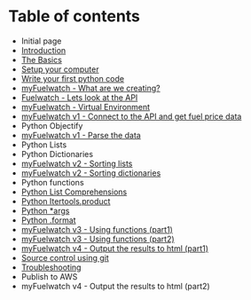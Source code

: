 # Table of contents

* Initial page
* [Introduction](untitled.md)
* [The Basics](untitled-1.md)
* [Setup your computer](setup-your-computer.md)
* [Write your first python code](untitled-2.md)
* [myFuelwatch - What are we creating?](fuelwatch-what-are-we-creating.md)
* [Fuelwatch - Lets look at the API](fuelwatch-lets-look-at-the-api.md)
* [myFuelwatch - Virtual Environment](myfuelwatch-virtual-environment.md)
* [myFuelwatch v1 - Connect to the API and get fuel price data](myfuelwatch-v1-connect-to-the-api-and-get-fuel-price-data.md)
* Python Objectify
* [myFuelwatch v1 - Parse the data](myfuelwatch-v1-parse-the-data.md)
* Python Lists
* Python Dictionaries
* [myFuelwatch v2 - Sorting lists](myfuelwatch-v2-sorting-the-data.md)
* [myFuelwatch v2 - Sorting dictionaries](myfuelwatch-v2-sorting-dictionaries.md)
* Python functions
* [Python List Comprehensions](python-list-comprehensions.md)
* [Python Itertools.product](python-itertools.product.md)
* [Python \*args](python-args.md)
* [Python .format](using-.format.md)
* [myFuelwatch v3 - Using functions \(part1\)](myfuelwatch-v3-using-functions.md)
* [myFuelwatch v3 - Using functions \(part2\)](myfuelwatch-v3-using-functions-part2.md)
* [myFuelwatch v4 - Output the results to html \(part1\)](myfuelwatch-v2-output-the-results-to-html.md)
* [Source control using git](source-control-using-git.md)
* [Troubleshooting](troubleshooting.md)
* Publish to AWS
* myFuelwatch v4 - Output the results to html \(part2\)

